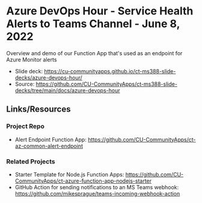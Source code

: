 # Azure DevOps Hour - Service Health Alerts to Teams Channel - June 8, 2022

Overview and demo of our Function App that's used as an endpoint for Azure Monitor alerts

- Slide deck: <https://cu-communityapps.github.io/ct-ms388-slide-decks/azure-devops-hour/>
- Source: <https://github.com/CU-CommunityApps/ct-ms388-slide-decks/tree/main/docs/azure-devops-hour>

## Links/Resources

### Project Repo

- Alert Endpoint Function App: <https://github.com/CU-CommunityApps/ct-az-common-alert-endpoint>

### Related Projects

- Starter Template for Node.js Function Apps: <https://github.com/CU-CommunityApps/ct-azure-function-app-nodejs-starter>
- GitHub Action for sending notifications to an MS Teams webhook: <https://github.com/mikesprague/teams-incoming-webhook-action>
